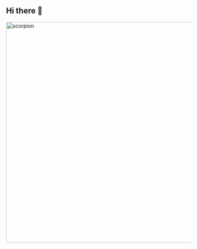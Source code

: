 ## Hi there 👋

<!--img src = "http://scorpionse.ucoz.ru/_si/0/74266194.gif" alt="scorpion" width="600" -->
<img src = "http://scorpionse.ucoz.ru/_si/0/16904448.gif" alt="scorpion" width="600">

